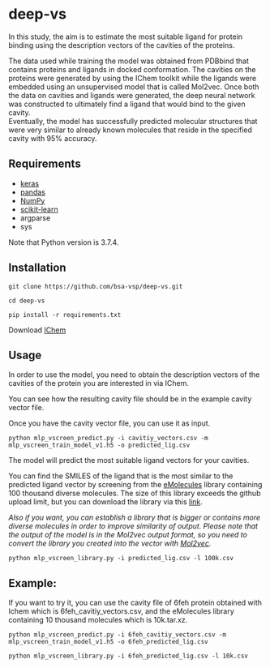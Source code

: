 # deep-vs
In this study, the aim is to estimate the most suitable ligand for protein binding using the description vectors of the cavities of the proteins.

The data used while training the model was obtained from PDBbind that contains proteins and ligands in docked conformation. The cavities on the proteins were generated by using the IChem toolkit while the ligands were embedded using an unsupervised model that is called Mol2vec. Once both the data on cavities and ligands were generated, the deep neural network was constructed to ultimately find a ligand that would bind to the given cavity.    
Eventually, the model has successfully predicted molecular structures that were very similar to already known molecules that reside in the specified cavity with 95\% accuracy. 

## Requirements
- [keras](https://keras.io/)
- [pandas](http://pandas.pydata.org/)
- [NumPy](http://www.numpy.org/)
- [scikit-learn](http://scikit-learn.org/stable/)
- argparse
- sys

Note that Python version is 3.7.4.

## Installation
`git clone https://github.com/bsa-vsp/deep-vs.git`

`cd deep-vs`

`pip install -r requirements.txt`

Download [IChem](http://bioinfo-pharma.u-strasbg.fr/labwebsite/download.html)

## Usage

In order to use the model, you need to obtain the description vectors of the cavities of the protein you are interested in via IChem.

You can see how the resulting cavity file should be in the example cavity vector file.

Once you have the cavity vector file, you can use it as input.

 `python mlp_vscreen_predict.py -i cavitiy_vectors.csv -m mlp_vscreen_train_model_v1.h5 -o predicted_lig.csv`
 
The model will predict the most suitable ligand vectors for your cavities. 

You can find the SMILES of the ligand that is the most similar to the predicted ligand vector by screening from the [eMolecules](https://www.emolecules.com/) library containing 100 thousand diverse molecules. The size of this library exceeds the github upload limit, but you can download the library via this [link](https://drive.google.com/drive/folders/1OMdrh4el6OYd2-7idg4Dg6quBix6_cDp?usp=sharing).

*Also if you want, you can establish a library that is bigger or contains more diverse molecules in order to improve similarity of output. Please note that the output of the model is in the Mol2vec output format, so you need to convert the library you created into the vector with [Mol2vec](https://github.com/samoturk/mol2vec).*
 
 `python mlp_vscreen_library.py -i predicted_lig.csv -l 100k.csv`

## Example:

If you want to try it, you can use the cavity file of 6feh protein obtained with Ichem which is 6feh_cavitiy_vectors.csv, and the eMolecules library containing 10 thousand molecules which is 10k.tar.xz. 

`python mlp_vscreen_predict.py -i 6feh_cavitiy_vectors.csv -m mlp_vscreen_train_model_v1.h5 -o 6feh_predicted_lig.csv`

`python mlp_vscreen_library.py -i 6feh_predicted_lig.csv -l 10k.csv`
